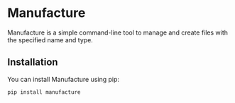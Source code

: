 # Manufacture

Manufacture is a simple command-line tool to manage and create files with the specified name and type.

## Installation

You can install Manufacture using pip:

```sh
pip install manufacture
